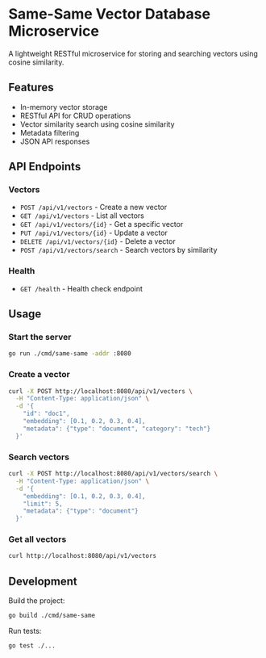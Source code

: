 # Same-Same Vector Database Microservice

A lightweight RESTful microservice for storing and searching vectors using cosine similarity.

## Features

- In-memory vector storage
- RESTful API for CRUD operations
- Vector similarity search using cosine similarity
- Metadata filtering
- JSON API responses

## API Endpoints

### Vectors
- `POST /api/v1/vectors` - Create a new vector
- `GET /api/v1/vectors` - List all vectors
- `GET /api/v1/vectors/{id}` - Get a specific vector
- `PUT /api/v1/vectors/{id}` - Update a vector
- `DELETE /api/v1/vectors/{id}` - Delete a vector
- `POST /api/v1/vectors/search` - Search vectors by similarity

### Health
- `GET /health` - Health check endpoint

## Usage

### Start the server
```bash
go run ./cmd/same-same -addr :8080
```

### Create a vector
```bash
curl -X POST http://localhost:8080/api/v1/vectors \
  -H "Content-Type: application/json" \
  -d '{
    "id": "doc1",
    "embedding": [0.1, 0.2, 0.3, 0.4],
    "metadata": {"type": "document", "category": "tech"}
  }'
```

### Search vectors
```bash
curl -X POST http://localhost:8080/api/v1/vectors/search \
  -H "Content-Type: application/json" \
  -d '{
    "embedding": [0.1, 0.2, 0.3, 0.4],
    "limit": 5,
    "metadata": {"type": "document"}
  }'
```

### Get all vectors
```bash
curl http://localhost:8080/api/v1/vectors
```

## Development

Build the project:
```bash
go build ./cmd/same-same
```

Run tests:
```bash
go test ./...
```